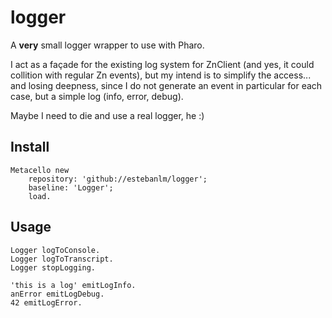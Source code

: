 # logger

A **very** small logger wrapper to use with Pharo.

I act as a façade for the existing log system for ZnClient (and yes, it could collition with regular Zn 
events), but my intend is to simplify the access... and losing deepness, since I do not generate an event 
in particular for each case, but a simple log (info, error, debug).

Maybe I need to die and use a real logger, he :)

## Install

```Smalltalk
Metacello new
	repository: 'github://estebanlm/logger';
	baseline: 'Logger';
	load.
```

## Usage

```Smalltalk
Logger logToConsole.
Logger logToTranscript.
Logger stopLogging.

'this is a log' emitLogInfo.
anError emitLogDebug.
42 emitLogError.
```

